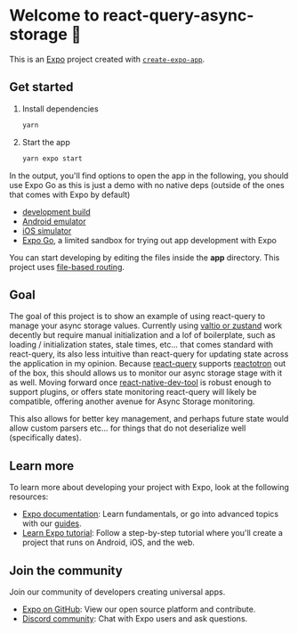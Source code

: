# Welcome to react-query-async-storage 👋

This is an [Expo](https://expo.dev) project created with [`create-expo-app`](https://www.npmjs.com/package/create-expo-app).

## Get started

1. Install dependencies

   ```bash
   yarn
   ```

2. Start the app

   ```bash
   yarn expo start
   ```

In the output, you'll find options to open the app in the following, you should use Expo Go as this is just a demo with no native deps (outside of the ones that comes with Expo by default)

- [development build](https://docs.expo.dev/develop/development-builds/introduction/)
- [Android emulator](https://docs.expo.dev/workflow/android-studio-emulator/)
- [iOS simulator](https://docs.expo.dev/workflow/ios-simulator/)
- [Expo Go](https://expo.dev/go), a limited sandbox for trying out app development with Expo

You can start developing by editing the files inside the **app** directory. This project uses [file-based routing](https://docs.expo.dev/router/introduction).

## Goal

The goal of this project is to show an example of using react-query to manage your async storage values. Currently using [valtio or zustand](https://github.com/pmndrs/zustand/issues/483) work decently but require manual initialization and a lof of boilerplate, such as loading / initialization states, stale times, etc... that comes standard with react-query, its also less intuitive than react-query for updating state across the application in my opinion. Because [react-query](https://tanstack.com/) supports [reactotron](https://tanstack.com/query/latest/docs/framework/react/react-native#devtools-support) out of the box, this should allows us to monitor our async storage stage with it as well. Moving forward once [react-native-dev-tool](https://reactnative.dev/docs/react-native-devtools) is robust enough to support plugins, or offers state monitoring react-query will likely be compatible, offering another avenue for Async Storage monitoring.

This also allows for better key management, and perhaps future state would allow custom parsers etc... for things that do not deserialize well (specifically dates).

## Learn more

To learn more about developing your project with Expo, look at the following resources:

- [Expo documentation](https://docs.expo.dev/): Learn fundamentals, or go into advanced topics with our [guides](https://docs.expo.dev/guides).
- [Learn Expo tutorial](https://docs.expo.dev/tutorial/introduction/): Follow a step-by-step tutorial where you'll create a project that runs on Android, iOS, and the web.

## Join the community

Join our community of developers creating universal apps.

- [Expo on GitHub](https://github.com/expo/expo): View our open source platform and contribute.
- [Discord community](https://chat.expo.dev): Chat with Expo users and ask questions.
